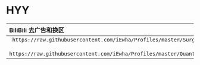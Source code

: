 # HYY
| BiliBili 去广告和换区 |
|:---------------------------| 
|``` https://raw.githubusercontent.com/iEwha/Profiles/master/Surge/Bilibili.sgmodule``` |
|``` https://raw.githubusercontent.com/iEwha/Profiles/master/QuantumultX/Rewrite/bilibili.conf``` |
